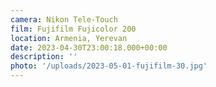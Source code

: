 ```yaml
---
camera: Nikon Tele-Touch
film: Fujifilm Fujicolor 200
location: Armenia, Yerevan
date: 2023-04-30T23:00:18.000+00:00
description: ''
photo: '/uploads/2023-05-01-fujifilm-30.jpg'
---
```

